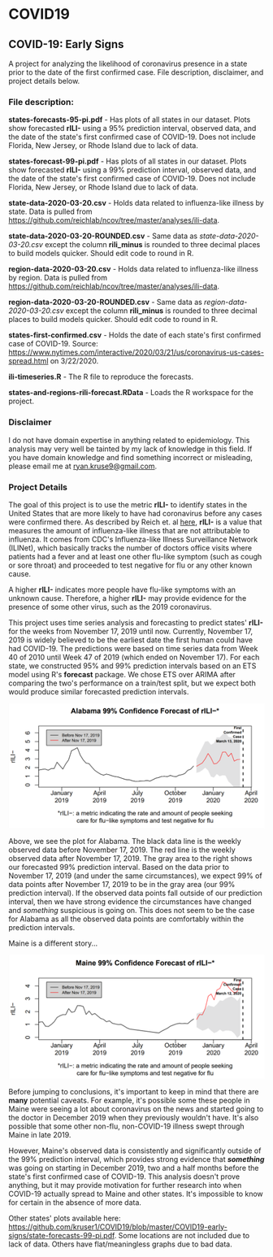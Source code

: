 # COVID19

<h2>COVID-19: Early Signs</h2>
 A project for analyzing the likelihood of coronavirus presence in a state prior to the date of the first confirmed case. File description, disclaimer, and project details below.

<h3>File description:</h3>

**states-forecasts-95-pi.pdf** - Has plots of all states in our dataset. Plots show forecasted **rILI-** using a 95% prediction interval, observed data, and the date of the state's first confirmed case of COVID-19. Does not include Florida, New Jersey, or Rhode Island due to lack of data.

**states-forecast-99-pi.pdf** - Has plots of all states in our dataset. Plots show forecasted **rILI-** using a 99% prediction interval, observed data, and the date of the state's first confirmed case of COVID-19. Does not include Florida, New Jersey, or Rhode Island due to lack of data.

**state-data-2020-03-20.csv** - Holds data related to influenza-like illness by state. Data is pulled from https://github.com/reichlab/ncov/tree/master/analyses/ili-data.

**state-data-2020-03-20-ROUNDED.csv** - Same data as *state-data-2020-03-20.csv* except the column **rili_minus** is rounded to three decimal places to build models quicker. Should edit code to round in R.

**region-data-2020-03-20.csv** - Holds data related to influenza-like illness by region. Data is pulled from https://github.com/reichlab/ncov/tree/master/analyses/ili-data.

**region-data-2020-03-20-ROUNDED.csv** - Same data as *region-data-2020-03-20.csv* except the column **rili_minus** is rounded to three decimal places to build models quicker. Should edit code to round in R.

**states-first-confirmed.csv** - Holds the date of each state's first confirmed case of COVID-19. Source: https://www.nytimes.com/interactive/2020/03/21/us/coronavirus-us-cases-spread.html on 3/22/2020.

**ili-timeseries.R** - The R file to reproduce the forecasts.

**states-and-regions-rili-forecast.RData** - Loads the R workspace for the project.

<h3>Disclaimer</h3>

I do not have domain expertise in anything related to epidemiology. This analysis may very well be tainted by my lack of knowledge in this field. If you have domain knowledge and find something incorrect or misleading, please email me at ryan.kruse9@gmail.com.


<h3>Project Details</h3>

The goal of this project is to use the metric **rILI-** to identify states in the United States that are more likely to have had coronavirus before any cases were confirmed there. As described by Reich et. al [here](https://github.com/reichlab/ncov/blob/master/analyses/ili-labtest-report.pdf), **rILI-** is a value that measures the amount of influenza-like illness that are not attributable to influenza. It comes from CDC's Influenza-like Illness Surveillance Network (ILINet), which basically tracks the number of doctors office visits where patients had a fever and at least one other flu-like symptom (such as cough or sore throat) and proceeded to test negative for flu or any other known cause.

A higher **rILI-** indicates more people have flu-like symptoms with an unknown cause. Therefore, a higher **rILI-** may provide evidence for the presence of some other virus, such as the 2019 coronavirus.

This project uses time series analysis and forecasting to predict states' **rILI-** for the weeks from November 17, 2019 until now. Currently, November 17, 2019 is widely believed to be the earliest date the first human could have had COVID-19. The predictions were based on time series data from Week 40 of 2010 until Week 47 of 2019 (which ended on November 17). For each state, we constructed 95% and 99% prediction intervals based on an ETS model using R's **forecast** package. We chose ETS over ARIMA after comparing the two's performance on a train/test split, but we expect both would produce similar forecasted prediction intervals.

![Alabama's rILI- 99% P.I.](images/Alabama-rILI-99.PNG)

Above, we see the plot for Alabama. The black data line is the weekly observed data before November 17, 2019. The red line is the weekly observed data after November 17, 2019. The gray area to the right shows our forecasted 99% prediction interval. Based on the data prior to November 17, 2019 (and under the same circumstances), we expect 99% of  data points after November 17, 2019 to be in the gray area (our 99% prediction interval). If the observed data points fall outside of our prediction interval, then we have strong evidence the circumstances have changed and *something* suspicious is going on. This does not seem to be the case for Alabama as all the observed data points are comfortably within the prediction intervals.

Maine is a different story...

![Maine's rILI- 99% P.I.](images/Maine-rILI-99.PNG)

Before jumping to conclusions, it's important to keep in mind that there are **many** potential caveats. For example, it's possible some these people in Maine were seeing a lot about coronavirus on the news and started going to the doctor in December 2019 when they previously wouldn't have. It's also possible that some other non-flu, non-COVID-19 illness swept through Maine in late 2019.

However, Maine's observed data is consistently and significantly outside of the 99% prediction interval, which provides strong evidence that ***something*** was going on starting in December 2019, two and a half months before the state's first confirmed case of COVID-19. This analysis doesn't prove anything, but it may provide motivation for further research into when COVID-19 actually spread to Maine and other states. It's impossible to know for certain in the absence of more data.

Other states' plots available here: https://github.com/kruser1/COVID19/blob/master/COVID19-early-signs/state-forecasts-99-pi.pdf. Some locations are not included due to lack of data. Others have flat/meaningless graphs due to bad data.
